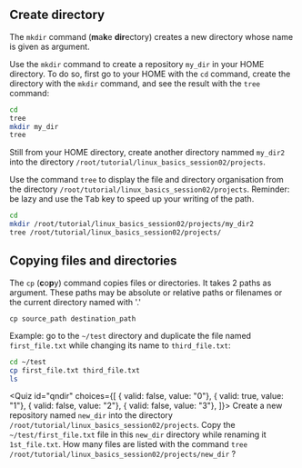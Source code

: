 <script>
import Quiz from "$components/Quiz.svelte";
</script>

## Create directory

The `mkdir` command (**m**a**k**e **dir**ectory) creates a new directory whose name is given as argument.

Use the `mkdir` command to create a repository `my_dir` in your HOME directory. To do so, first go to your HOME with the `cd` command, create the directory with the `mkdir` command, and see the result with the `tree` command:

```bash
cd
tree
mkdir my_dir
tree
```

<!--- (sandbox.bio)/root/tutorial vs (IFB)/shared/data -->
Still from your HOME directory, create another directory nammed `my_dir2` into the directory `/root/tutorial/linux_basics_session02/projects`. 
<!--- (sandbox.bio)/root/tutorial vs (IFB)/shared/data -->
Use the command `tree` to display the file and directory organisation from the directory `/root/tutorial/linux_basics_session02/projects`. Reminder: be lazy and use the <kbd>Tab</kbd> key to speed up your writing of the path.

<!--- (sandbox.bio)/root/tutorial vs (IFB)/shared/data -->
```bash
cd
mkdir /root/tutorial/linux_basics_session02/projects/my_dir2
tree /root/tutorial/linux_basics_session02/projects/
```

## Copying files and directories

The `cp` (**c**o**p**y) command copies files or directories. It takes 2 paths as argument. These paths may be absolute or relative paths or filenames or the current directory named with '.'


`cp source_path destination_path`


Example: go to the `~/test` directory and duplicate the file named `first_file.txt` while changing its name to `third_file.txt`:

```bash
cd ~/test
cp first_file.txt third_file.txt
ls 
```
<!---
With the option `-r` (**r**ecursive), the `cp` command copies all files of the source directory to the destination directory.

⚠️ Currently, the `-r` option is not supported in this course. We will change this as soon as possible but in the meantime the following commands do not work.
-->
<!--- (sandbox.bio)/root/tutorial vs (IFB)/shared/data -->
<!---
Try to copy the `~/test` repository and its content to a new directory named `my_test` in the directory `/root/tutorial/linux_basics_session02/projects`:

```bash
tree /root/tutorial/linux_basics_session02/projects
cp -r ~/test /root/tutorial/linux_basics_session02/projects/my_test
tree /root/tutorial/linux_basics_session02/projects
```
--->

<Quiz id="qndir" choices={[
	{ valid: false, value: "0"},
	{ valid: true, value: "1"},
	{ valid: false, value: "2"},
	{ valid: false, value: "3"},
]}>
	<span slot="prompt">
	        <!--- (sandbox.bio)/root/tutorial vs (IFB)/shared/data -->
		Create a new repository named `new_dir` into the directory `/root/tutorial/linux_basics_session02/projects`. Copy the `~/test/first_file.txt` file  in this `new_dir` directory while renaming it `1st_file.txt`. How many files are listed with the command `tree /root/tutorial/linux_basics_session02/projects/new_dir` ?
	</span>
</Quiz>


